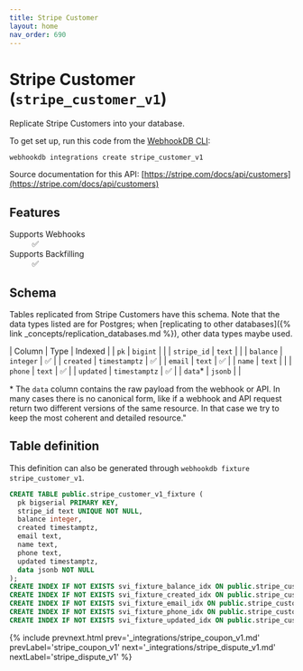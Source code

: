 ```yaml
---
title: Stripe Customer
layout: home
nav_order: 690
---
```


# Stripe Customer (`stripe_customer_v1`)

Replicate Stripe Customers into your database.

To get set up, run this code from the [WebhookDB CLI](https://webhookdb.com/terminal):
```
webhookdb integrations create stripe_customer_v1
```

Source documentation for this API: [https://stripe.com/docs/api/customers](https://stripe.com/docs/api/customers)

## Features

<dl>
<dt>Supports Webhooks</dt>
<dd>✅</dd>
<dt>Supports Backfilling</dt>
<dd>✅</dd>

</dl>

## Schema

Tables replicated from Stripe Customers have this schema.
Note that the data types listed are for Postgres;
when [replicating to other databases]({% link _concepts/replication_databases.md %}),
other data types maybe used.

| Column | Type | Indexed |
| `pk` | `bigint` |  |
| `stripe_id` | `text` |  |
| `balance` | `integer` | ✅ |
| `created` | `timestamptz` | ✅ |
| `email` | `text` | ✅ |
| `name` | `text` |  |
| `phone` | `text` | ✅ |
| `updated` | `timestamptz` | ✅ |
| `data`* | `jsonb` |  |

<span class="fs-3">* The `data` column contains the raw payload from the webhook or API.
In many cases there is no canonical form, like if a webhook and API request return
two different versions of the same resource.
In that case we try to keep the most coherent and detailed resource."</span>

## Table definition

This definition can also be generated through `webhookdb fixture stripe_customer_v1`.

```sql
CREATE TABLE public.stripe_customer_v1_fixture (
  pk bigserial PRIMARY KEY,
  stripe_id text UNIQUE NOT NULL,
  balance integer,
  created timestamptz,
  email text,
  name text,
  phone text,
  updated timestamptz,
  data jsonb NOT NULL
);
CREATE INDEX IF NOT EXISTS svi_fixture_balance_idx ON public.stripe_customer_v1_fixture (balance);
CREATE INDEX IF NOT EXISTS svi_fixture_created_idx ON public.stripe_customer_v1_fixture (created);
CREATE INDEX IF NOT EXISTS svi_fixture_email_idx ON public.stripe_customer_v1_fixture (email);
CREATE INDEX IF NOT EXISTS svi_fixture_phone_idx ON public.stripe_customer_v1_fixture (phone);
CREATE INDEX IF NOT EXISTS svi_fixture_updated_idx ON public.stripe_customer_v1_fixture (updated);
```

{% include prevnext.html prev='_integrations/stripe_coupon_v1.md' prevLabel='stripe_coupon_v1' next='_integrations/stripe_dispute_v1.md' nextLabel='stripe_dispute_v1' %}
